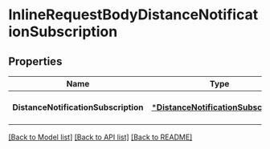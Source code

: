 # InlineRequestBodyDistanceNotificationSubscription

## Properties
Name | Type | Description | Notes
------------ | ------------- | ------------- | -------------
**DistanceNotificationSubscription** | [***DistanceNotificationSubscription**](DistanceNotificationSubscription.md) |  | [optional] [default to null]

[[Back to Model list]](../README.md#documentation-for-models) [[Back to API list]](../README.md#documentation-for-api-endpoints) [[Back to README]](../README.md)


